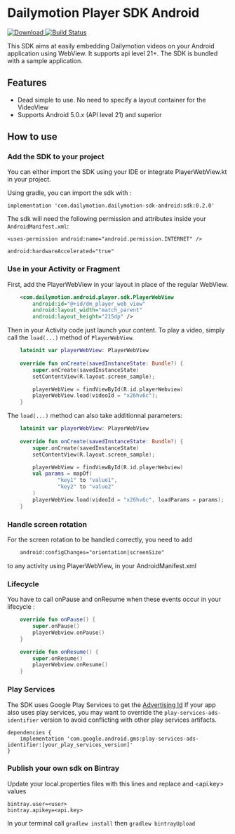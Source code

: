Dailymotion Player SDK Android
===========================
[ ![Download](https://api.bintray.com/packages/dailymotion/com.dailymotion.dailymotion-sdk-android/sdk/images/download.svg) ](https://bintray.com/dailymotion/com.dailymotion.dailymotion-sdk-android/sdk/_latestVersion)
[![Build Status](https://travis-ci.org/dailymotion/dailymotion-player-sdk-android.svg?branch=master)](https://travis-ci.org/dailymotion/dailymotion-player-sdk-android)

This SDK aims at easily embedding Dailymotion videos on your Android application using WebView. It supports api level 21+.
The SDK is bundled with a sample application.

Features
--------

- Dead simple to use. No need to specify a layout container for the VideoView
- Supports Android 5.0.x (API level 21) and superior

How to use
----------

### Add the SDK to your project
You can either import the SDK using your IDE or integrate PlayerWebView.kt in your project.

Using gradle, you can import the sdk with :
```
implementation 'com.dailymotion.dailymotion-sdk-android:sdk:0.2.0'
```

The sdk will need the following permission and attributes inside your `AndroidManifest.xml`:
```
<uses-permission android:name="android.permission.INTERNET" />
```

```
android:hardwareAccelerated="true"
```

### Use in your Activity or Fragment
First, add the PlayerWebView in your layout in place of the regular WebView.

```xml
    <com.dailymotion.android.player.sdk.PlayerWebView
        android:id="@+id/dm_player_web_view"
        android:layout_width="match_parent"
        android:layout_height="215dp" />
```

Then in your Activity code just launch your content.
To play a video, simply call the `load(...)` method of `PlayerWebView`.


```kotlin
    lateinit var playerWebView: PlayerWebView
    
    override fun onCreate(savedInstanceState: Bundle?) {
        super.onCreate(savedInstanceState)
        setContentView(R.layout.screen_sample);

        playerWebView = findViewById(R.id.playerWebview)
        playerWebView.load(videoId = "x26hv6c");
    }
```

The `load(...)` method can also take additionnal parameters:
```kotlin
    lateinit var playerWebView: PlayerWebView
    
    override fun onCreate(savedInstanceState: Bundle?) {
        super.onCreate(savedInstanceState)
        setContentView(R.layout.screen_sample);

        playerWebView = findViewById(R.id.playerWebview)
        val params = mapOf(
                "key1" to "value1",
                "key2" to "value2"
        )
        playerWebView.load(videoId = "x26hv6c", loadParams = params);
    }
```

### Handle screen rotation
For the screen rotation to be handled correctly, you need to add

```xml
    android:configChanges="orientation|screenSize"
```

to any activity using PlayerWebView, in your AndroidManifest.xml

### Lifecycle
You have to call onPause and onResume when these events occur in your lifecycle :

```kotlin
    override fun onPause() {
        super.onPause()
        playerWebview.onPause()
    }

    override fun onResume() {
        super.onResume()
        playerWebview.onResume()
    }
```

### Play Services
The SDK uses Google Play Services to get the [Advertising Id](https://developer.android.com/training/articles/ad-id)
If your app also uses play services, you may want to override the `play-services-ads-identifier` version to avoid conflicting with other play services artifacts.

```
dependencies {
    implementation 'com.google.android.gms:play-services-ads-identifier:[your_play_services_version]'
}
```

### Publish your own sdk on Bintray

Update your local.properties files with this lines and replace <user> and <api.key> values

```
bintray.user=<user>
bintray.apikey=<api.key>
```

In your terminal call `gradlew install` then `gradlew bintrayUpload` 
